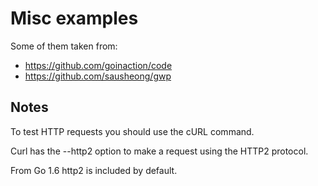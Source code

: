# Misc examples

Some of them taken from:

- https://github.com/goinaction/code
- https://github.com/sausheong/gwp


## Notes

To test HTTP requests you should use the cURL command.

Curl has the --http2 option to make a request using the HTTP2 protocol.

From Go 1.6 http2 is included by default.
